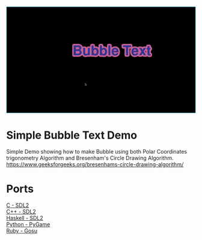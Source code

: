 ![Screenshot](screenshot.png)

# Simple Bubble Text Demo
Simple Demo showing how to make Bubble using both Polar Coordinates trigonometry Algorithm and Bresenham's Circle Drawing Algorithm. https://www.geeksforgeeks.org/bresenhams-circle-drawing-algorithm/

# Ports
[C - SDL2](C-SDL2)\
[C++ - SDL2](Cpp-SDL2)\
[Haskell - SDL2](Haskell-SDL2)\
[Python - PyGame](Python-Pygame)\
[Ruby - Gosu](Ruby-Gosu)
